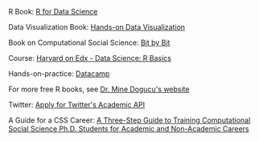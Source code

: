 R Book: [R for Data Science](https://r4ds.had.co.nz/)

Data Visualization Book: [Hands-on Data Visualization](https://handsondataviz.org/)

Book on Computational Social Science: [Bit by Bit](https://www.bitbybitbook.com/en/1st-ed/preface/)

Course: [Harvard on Edx - Data Science: R Basics](https://www.edx.org/course/data-science-r-basics)

Hands-on-practice: [Datacamp](https://www.datacamp.com)

For more free R books, see [Dr. Mine Dogucu's website](https://www.learnr4free.com/en/index.html)

Twitter: [Apply for Twitter's Academic API](https://developer.twitter.com/en/products/twitter-api/academic-research)

A Guide for a CSS Career: [A Three-Step Guide to Training Computational Social Science Ph.D. Students for Academic and Non-Academic Careers](https://osf.io/preprints/socarxiv/kgjn2/)
